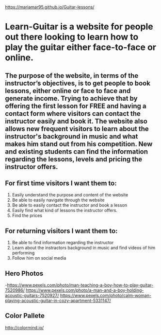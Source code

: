 https://mariamar95.github.io/Guitar-lessons/
# Learn-Guitar is a website for people out there looking to learn how to play the guitar either face-to-face or online. 
## The purpose of the website, in terms of the instructor’s objectives, is to get people to book lessons, either online or face to face and generate income. Trying to achieve that by offering the first lesson for FREE and having a contact form where visitors can contact the instructor easily and book it. The website also allows new frequent visitors to learn about the instructor's background in music and what makes him stand out from his competition. New and existing students can find the information regarding the lessons, levels and pricing the instructor offers.






## For first time visitors I want them to:

1. Easily understand the purpose and content of the website
2. Be able to easily navigate through the website 
3. Be able to easily contact the instructor and book a lesson
4. Easily find what kind of lessons the instructor offers.
5. Find the prices 

## For returning visitors I want them to:

1. Be able to find information regarding the instructor
2. Learn about the instractors background in music and find videos of him performing 
3. Follow him on social media 







## Hero Photos
-https://www.pexels.com/photo/man-teaching-a-boy-how-to-play-guitar-7520986/
https://www.pexels.com/photo/a-man-and-a-boy-holding-acoustic-guitars-7520927/
https://www.pexels.com/photo/calm-woman-playing-acoustic-guitar-in-cozy-apartment-5331147/

## Color Pallete 
http://colormind.io/